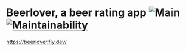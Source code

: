 # Beerlover, a beer rating app ![Main](https://github.com/melimet/ratebeer/actions/workflows/main.yml/badge.svg) [![Maintainability](https://api.codeclimate.com/v1/badges/dd0c89d2857f2395a3fd/maintainability)](https://codeclimate.com/github/Melimet/ratebeer/maintainability) 





https://beerlover.fly.dev/